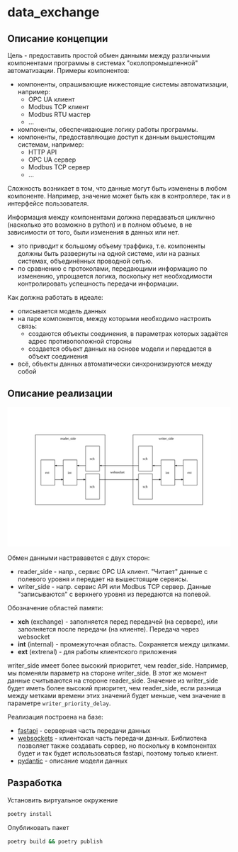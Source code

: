 # data_exchange

## Описание концепции

Цель - предоставить простой обмен данными между различными компонентами программы в системах "околопромышленной" автоматизации. Примеры компонентов:
- компоненты, опрашивающие нижестоящие системы автоматизации, например:
	- OPC UA клиент
	- Modbus TCP клиент
	- Modbus RTU мастер
	- ...
- компоненты, обеспечивающие логику работы программы.
- компоненты, предоставляющие доступ к данным вышестоящим системам, например:
	- HTTP API
	- OPC UA сервер
	- Modbus TCP сервер
	- ...

Сложность возникает в том, что данные могут быть изменены в любом компоненте. Например, значение может быть как в контроллере, так и в интерфейсе пользователя.

Информация между компонентами должна передаваться циклично (насколько это возможно в python) и в полном объеме, в не зависимости от того, были изменения в данных или нет.
- это приводит к большому объему траффика, т.е. компоненты должны быть развернуты на одной системе, или на разных системах, объединённых проводной сетью.
- по сравнению с протоколами, передающими информацию по изменению, упрощается логика, поскольку нет необходимости контролировать успешность передачи информации.

Как должна работать в идеале:
- описывается модель данных
- на паре компонентов, между которыми необходимо настроить связь:
	- создаются объекты соединения, в параметрах которых задаётся адрес противоположной стороны
	- создается объект данных на основе модели и передается в объект соединения
- всё, объекты данных автоматически синхронизируются между собой

## Описание реализации

![docs/schema.svg](docs/schema.svg)

Обмен данными настрававется с двух сторон:
- reader_side - напр., сервис OPC UA клиент. "Читает" данные с полевого уровня и передает на вышестоящие сервисы.
- writer_side - напр. сервис API или Modbus TCP сервер. Данные "записываются" с верхнего уровня из передаются на полевой.

Обозначение областей памяти:
- **xch** (exchange) - заполняется перед передачей (на сервере), или заполняется после передачи (на клиенте). Передача через websocket
- **int** (internal) - промежуточная область. Сохраняется между цилками.
- **ext** (extrenal) - для работы клиентского приложения

writer_side имеет более высокий приоритет, чем reader_side. Например, мы поменяли параметр на стороне writer_side. В этот же момент данные считываются на стороне reader_side. Значение из writer_side будет иметь более высокий приоритет, чем reader_side, если разница между метками времени этих значений будет меньше, чем значение в параметре `writer_priority_delay`.

Реализация построена на базе:
- [fastapi](https://fastapi.tiangolo.com/) - серверная часть передачи данных
- [websockets](https://websockets.readthedocs.io/en/stable/index.html) - клиентская часть передачи данных. Библиотека позволяет также создавать сервер, но поскольку в компонентах будет и так будет использоваться fastapi, поэтому только клиент.
- [pydantic](https://pydantic-docs.helpmanual.io/) - описание модели данных



## Разработка

Установить виртуальное окружение

```sh
poetry install
```

Опубликовать пакет

```sh
poetry build && poetry publish
```
